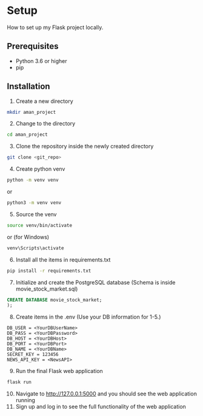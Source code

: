 # Setup

How to set up my Flask project locally.

## Prerequisites

- Python 3.6 or higher
- pip

## Installation

1. Create a new directory

```bash
mkdir aman_project
```

2. Change to the directory

```bash
cd aman_project
```

3. Clone the repository inside the newly created directory

```bash
git clone <git_repo>
```

4. Create python venv

```bash
python -m venv venv
```

or

```bash
python3 -m venv venv
```

5. Source the venv

```bash
source venv/bin/activate
```

or (for Windows)

```bash
venv\Scripts\activate
```

6. Install all the items in requirements.txt

```bash
pip install -r requirements.txt
```

7. Initialize and create the PostgreSQL database (Schema is inside movie_stock_market.sql)

```sql
CREATE DATABASE movie_stock_market;
);
```

8. Create items in the .env (Use your DB information for 1-5.)

```.env
DB_USER = <YourDBUserName>
DB_PASS = <YourDBPassword>
DB_HOST = <YourDBHost>
DB_PORT = <YourDBPort>
DB_NAME = <YourDBName>
SECRET_KEY = 123456
NEWS_API_KEY = <NewsAPI>
```

9. Run the final Flask web application

```bash
flask run
```

10. Navigate to http://127.0.0.1:5000 and you should see the web application running
11. Sign up and log in to see the full functionality of the web application
